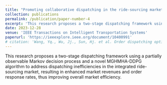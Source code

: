 ```yaml
---
title: "Promoting collaborative dispatching in the ride-sourcing market with a third-party integrator. "
collection: publications
permalink: /publication/paper-number-4
excerpt: 'This research proposes a two-stage dispatching framework using a partially observable Markov decision process and a novel MGHMHA-DDPG algorithm to address dispatching inefficiencies in the integrated ride-sourcing market, resulting in enhanced market revenues and order response rates, thus improving overall market efficiency.'
date: 2023-12-28
venue: 'IEEE Transactions on Intelligent Transportation Systems'
paperurl: 'https://ieeexplore.ieee.org/document/10400991'
# citation: 'Wang, Yq., Wu, Jj., Sun, Hj. et al. Order dispatching optimization in ride-sourcing market by considering cross service modes. J. Cent. South Univ. 30, 642–653 (2023). https://doi.org/10.1007/s11771-022-5193-4'
---
```

This research proposes a two-stage dispatching framework using a partially observable Markov decision process and a novel MGHMHA-DDPG algorithm to address dispatching inefficiencies in the integrated ride-sourcing market, resulting in enhanced market revenues and order response rates, thus improving overall market efficiency.

<!-- [Download paper here](https://link.springer.com/article/10.1007/s11771-022-5193-4) -->

<!-- Recommended citation: Wang, Yq., Wu, Jj., Sun, Hj. et al. Order dispatching optimization in ride-sourcing market by considering cross service modes. J. Cent. South Univ. 30, 642–653 (2023). https://doi.org/10.1007/s11771-022-5193-4 -->